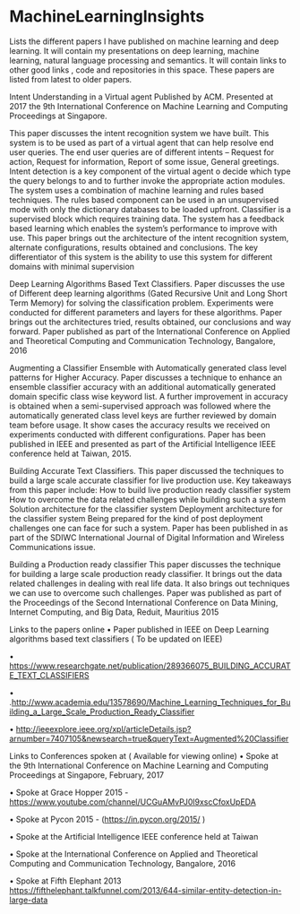 # MachineLearningInsights
Lists the different papers I have published on machine learning and deep learning.  It will contain my presentations on deep learning, machine learning, natural language processing and semantics.  It will contain links to other good links , code and repositories in this space.  These papers are listed from latest to older papers.

Intent Understanding in a Virtual agent
Published by ACM.
Presented at 2017 the 9th International Conference on Machine Learning and Computing Proceedings at Singapore.


This paper discusses the intent recognition system we have built. This system is to be used as part of a virtual agent that can help resolve end user queries. The end user queries are of different intents – Request for action, Request for information, Report of some issue, General greetings. Intent detection is a key component of the virtual agent o decide which type the query belongs to and to further invoke the appropriate action modules. The system uses a combination of machine learning and rules based techniques. The rules based component can be used in an unsupervised mode with only the dictionary databases to be loaded upfront. Classifier is a supervised block which requires training data. The system has a feedback based learning which enables the system’s performance to improve with use.  This paper brings out the architecture of the intent recognition system, alternate configurations, results obtained and conclusions. The key differentiator of this system is the ability to use this system for different domains with minimal supervision

Deep Learning Algorithms Based Text Classifiers.
Paper discusses the use of Different deep learning algorithms (Gated Recursive Unit and
Long Short Term Memory) for solving the classification problem. Experiments were conducted 
for different parameters and layers for these algorithms. Paper brings out the
architectures tried, results obtained, our conclusions and way forward. Paper published 
as part of the International Conference on Applied and Theoretical Computing and Communication Technology, Bangalore, 2016


Augmenting a Classifier Ensemble with Automatically generated class level patterns for Higher Accuracy.
Paper discusses a technique to enhance an ensemble classifier accuracy with an additional automatically generated domain specific class wise keyword list. A further improvement in accuracy is obtained when a semi-supervised approach was followed where the automatically generated class level keys are further reviewed by domain team before usage. It show cases the accuracy results we received on experiments conducted with different configurations. Paper has been published in IEEE and presented as part of the Artificial Intelligence IEEE conference held at Taiwan, 2015.

Building Accurate Text Classifiers.
This paper discussed the techniques to build a large scale accurate classifier for live production use. 
Key takeaways from this paper include:
How to build live production ready classifier system
How to overcome the data related challenges while building such a system
Solution architecture for the classifier system
Deployment architecture for the classifier system
Being prepared for the kind of post deployment challenges one can face for such a system. Paper has been published in as part of the SDIWC International Journal of Digital Information and Wireless Communications issue.

Building a Production ready classifier
This paper discusses the technique for building a large scale production ready classifier.  It brings out the data related challenges in dealing with real life data.  It also brings out techniques we can use to overcome such challenges.  Paper was published as part of the Proceedings of the Second International Conference on Data Mining, Internet Computing, and Big Data, Reduit, Mauritius 2015

Links to the papers online
•	 Paper  published in IEEE on Deep Learning algorithms based text classifiers  ( To be updated on IEEE) 

•	 https://www.researchgate.net/publication/289366075_BUILDING_ACCURATE_TEXT_CLASSIFIERS

•	.http://www.academia.edu/13578690/Machine_Learning_Techniques_for_Building_a_Large_Scale_Production_Ready_Classifier

•	 http://ieeexplore.ieee.org/xpl/articleDetails.jsp?arnumber=7407105&newsearch=true&queryText=Augmented%20Classifier


Links to Conferences spoken at ( Available for viewing online)
• Spoke at the  9th International Conference on Machine Learning and Computing Proceedings at Singapore, February, 2017

•	Spoke at Grace Hopper 2015 - https://www.youtube.com/channel/UCGuAMvPJ0l9xscCfoxUpEDA

•	Spoke at Pycon 2015 - (https://in.pycon.org/2015/ )

•	Spoke at the Artificial Intelligence IEEE conference held at Taiwan

•	Spoke at the International Conference on Applied and Theoretical Computing and Communication Technology, Bangalore, 2016

•	Spoke at Fifth Elephant 2013 https://fifthelephant.talkfunnel.com/2013/644-similar-entity-detection-in-large-data

